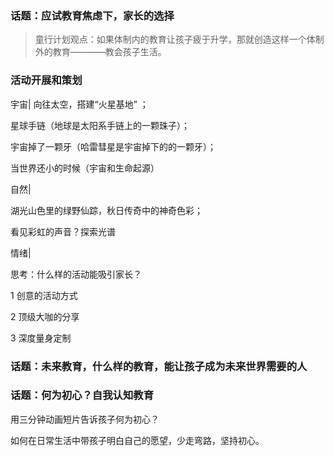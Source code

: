
### 话题：应试教育焦虑下，家长的选择
>童行计划观点：如果体制内的教育让孩子疲于升学，那就创造这样一个体制外的教育————教会孩子生活。

### 活动开展和策划

宇宙|
向往太空，搭建“火星基地” ；

星球手链（地球是太阳系手链上的一颗珠子）；

宇宙掉了一颗牙（哈雷彗星是宇宙掉下的的一颗牙）；

当世界还小的时候（宇宙和生命起源）


自然|

湖光山色里的绿野仙踪，秋日传奇中的神奇色彩；

看见彩虹的声音？探索光谱

情绪|

思考：什么样的活动能吸引家长？

1 创意的活动方式

2 顶级大咖的分享

3 深度量身定制 

### 话题：未来教育，什么样的教育，能让孩子成为未来世界需要的人

### 话题：何为初心？自我认知教育

用三分钟动画短片告诉孩子何为初心？

 如何在日常生活中带孩子明白自己的愿望，少走弯路，坚持初心。
 
